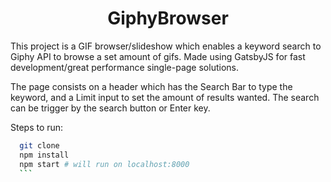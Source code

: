 <h1 align="center">
  GiphyBrowser
</h1>

This project is a GIF browser/slideshow which enables a keyword search to Giphy API to browse a set amount of gifs. Made using GatsbyJS for fast development/great performance single-page solutions.

The page consists on a header which has the Search Bar to type the keyword, and a Limit input to set the amount of results wanted. The search can be trigger by the search button or Enter key.

Steps to run: 
  ```sh
    git clone
    npm install
    npm start # will run on localhost:8000
    ```